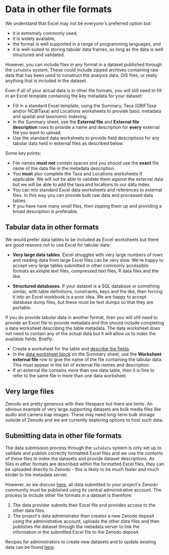 # Data in other file formats

We understand that Excel may not be everyone's preferred option but:

* it is extremely commonly used,
* it is widely available,
* the format is well supported in a range of programming languages, and
* it is well-suited to storing tabular data frames, as long as the data is well
  structured and validated.

However, you can include files in any format in a dataset published through the
`safedata` system. These could include zipped archives containing raw data that has been
used to construct the analysis data, GIS files, or really anything that is included in
the dataset.

Even if all of your actual data is in other file formats, you will still need to fill in
an Excel template containing the key metadata for your dataset:

* Fill in a standard Excel template, using the Summary, Taxa (GBIFTaxa and/or NCBITaxa)
  and Locations worksheets to provide basic metadata and spatial and taxonomic indexing.
* In the Summary sheet, use the **External file** and **External file description** rows
  to provide a name and description for **every** external file you want to upload.
* Use the standard data worksheets to provide field descriptions for any tabular data
  held in external files as described below.

Some key points:

* File names **must not** contain spaces and you should use the **exact** file name of
  the data file in the metadata description.
* You **must** also complete the Taxa and Locations worksheets if applicable. We will
  not be able to validate them against the external data but we will be able to add the
  taxa and locations to our data index.
* You can mix standard Excel data worksheets and references to external files. In this
  way you can provide bulk raw data and processed data tables.
* If you have have many small files, then zipping them up and providing a broad
  description is preferable.

## Tabular data in other formats

We would prefer data tables to be included as Excel worksheets but there are good
reasons not to use Excel for tabular data:

* **Very large data tables**. Excel struggles with very large numbers of rows and
  reading data from large Excel files can be very slow. We're happy to accept very large
  tables submitted in other commonly accessible formats as simple text files, compressed
  text files, R data files and the like.

* **Structured databases**. If your dataset is a SQL database or something similar, with
  table definitions, constraints, keys and the like, then forcing it into an Excel
  workbook is a poor idea. We are happy to accept database dump files, but these must
  be text dumps so that they are portable.

If you do provide tabular data in another format, then you will still need to provide an
Excel file to provide metadata and this should include completing a data worksheet
describing the table metadata. The data worksheet does not need to contain any of the
actual data but it will allow us to index the available fields. Briefly:

* Create a worksheet for the table and [describe the fields](data.md).
* In the [data worksheet block](summary.md#the-data-worksheet-block) on the Summary
  sheet, use the **Worksheet external file** row to give the name of the file containing
  the tabular data. This must appear in the list of external file names and description.
* If an external file contains more than one data table, then it is fine to refer to the
  same file in more than one data worksheet.

## Very large files

Zenodo are pretty generous with their filespace but there are limits. An obvious example
of very large supporting datasets are bulk media files like audio and camera trap
images. These may need long-term bulk storage outside of Zenodo and we are currently
exploring options to host such data.

## Submitting data in other file formats

The data submission process through the `safedata` system is only set up to validate and
publish correctly formatted Excel files and we use the contents of these files to index
the datasets and provide dataset descriptions. As files in other formats are described
within the formatted Excel files, they can be uploaded directly to Zenodo - this is
likely to be much faster and much kinder to the metadata server.

However, as we discuss [here](../availability.md#data-administration), all data
submitted to your project's Zenodo community must be published using its central
administrative account. The process to include other file formats in a dataset is
therefore:

1. The data provider submits their Excel file and provides access to the other data files.
2. The project's data administrator then creates a new Zenodo deposit using the
   administrative account, uploads the other data files and then publishes the dataset
   through the metadata server to link the information in the submitted Excel file to the
   Zenodo deposit.

Recipes for administrators to create new datasets and to update existing data can be
found [here](../../using_safedata/overview.md).
